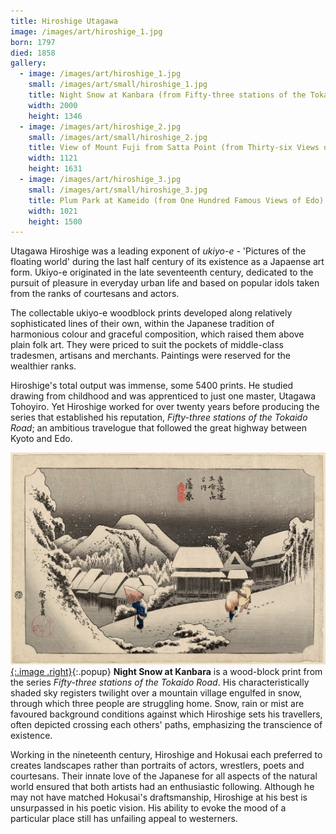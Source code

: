 ```yaml
---
title: Hiroshige Utagawa
image: /images/art/hiroshige_1.jpg
born: 1797
died: 1858
gallery:
  - image: /images/art/hiroshige_1.jpg
    small: /images/art/small/hiroshige_1.jpg
    title: Night Snow at Kanbara (from Fifty-three stations of the Tokaido Road)
    width: 2000
    height: 1346
  - image: /images/art/hiroshige_2.jpg
    small: /images/art/small/hiroshige_2.jpg
    title: View of Mount Fuji from Satta Point (from Thirty-six Views of Mount Fuji)
    width: 1121
    height: 1631
  - image: /images/art/hiroshige_3.jpg
    small: /images/art/small/hiroshige_3.jpg
    title: Plum Park at Kameido (from One Hundred Famous Views of Edo)
    width: 1021
    height: 1500
---
```


Utagawa Hiroshige was a leading exponent of _ukiyo-e_ - 'Pictures of the floating
world' during the last half century of its existence as a Japaense art form.
Ukiyo-e originated in the late seventeenth century, dedicated to the pursuit
of pleasure in everyday urban life and based on popular idols taken from the
ranks of courtesans and actors.

The collectable ukiyo-e woodblock prints developed along relatively
sophisticated lines of their own, within the Japanese tradition of harmonious
colour and graceful composition, which raised them above plain folk art. They
were priced to suit the pockets of middle-class tradesmen, artisans and
merchants. Paintings were reserved for the wealthier ranks.

Hiroshige's total output was immense, some 5400 prints. He studied drawing
from childhood and was apprenticed to just one master, Utagawa Tohoyiro. Yet
Hiroshige worked for over twenty years before producing the series that
established his reputation, _Fifty-three stations of the Tokaido Road_; an
ambitious travelogue that followed the great highway between Kyoto and Edo.

[![Night Snow at Kanbara](/images/art/hiroshige_1.jpg){:.image .right}](/images/art/hiroshige_1.jpg){:.popup}
**Night Snow at Kanbara** is a wood-block print from the series _Fifty-three
stations of the Tokaido Road_. His characteristically shaded sky registers
twilight over a mountain village engulfed in snow, through which three people
are struggling home. Snow, rain or mist are favoured background conditions
against which Hiroshige sets his travellers, often depicted crossing each
others' paths, emphasizing the transcience of existence.

Working in the nineteenth century, Hiroshige and Hokusai each preferred to
creates landscapes rather than portraits of actors, wrestlers, poets and
courtesans. Their innate love of the Japanese for all aspects of the natural
world ensured that both artists had an enthusiastic following. Although he may
not have matched Hokusai's draftsmanship, Hiroshige at his best is unsurpassed
in his poetic vision. His ability to evoke the mood of a particular place
still has unfailing appeal to westerners.
